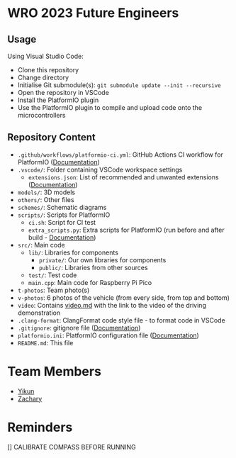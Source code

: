 # WRO 2023 Future Engineers

## Usage

Using Visual Studio Code:
- Clone this repository
- Change directory
- Initialise Git submodule(s): `git submodule update --init --recursive`
- Open the repository in VSCode
- Install the PlatformIO plugin
- Use the PlatformIO plugin to compile and upload code onto the microcontrollers

## Repository Content
- `.github/workflows/platformio-ci.yml`: GitHub Actions CI workflow for PlatformIO ([Documentation](https://docs.platformio.org/en/latest/integration/ci/github-actions.html))
- `.vscode/`: Folder containing VSCode workspace settings
    - `extensions.json`: List of recommended and unwanted extensions ([Documentation](https://code.visualstudio.com/docs/editor/extension-gallery#_workspace-recommended-extensions))
- `models/`: 3D models
- `others/`: Other files
- `schemes/`: Schematic diagrams
- `scripts/`: Scripts for PlatformIO
    - `ci.sh`: Script for CI test
    - `extra_scripts.py`: Extra scripts for PlatformIO (run before and after build - [Documentation](https://docs.platformio.org/en/latest/scripting/actions.html))
- `src/`: Main code
    - `lib/`: Libraries for components
        - `private/`: Our own libraries for components
        - `public/`: Libraries from other sources
    - `test/`: Test code
    - `main.cpp`: Main code for Raspberry Pi Pico
- `t-photos`: Team photo(s)
- `v-photos`: 6 photos of the vehicle (from every side, from top and bottom)
- `video`: Contains [video.md](video/video.md) with the link to the video of the driving demonstration
- `.clang-format`: ClangFormat code style file - to format code in VSCode
- `.gitignore`: gitignore file ([Documentation](https://git-scm.com/docs/gitignore))
- `platformio.ini`: PlatformIO configuration file ([Documentation](https://docs.platformio.org/en/stable/projectconf/index.html))
- `README.md`: This file

# Team Members
- [Yikun](https://github.com/PorridgePi)
- [Zachary](https://github.com/Zachareeeeee)

# Reminders
[] CALIBRATE COMPASS BEFORE RUNNING

